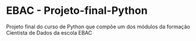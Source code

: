 # EBAC - Projeto-final-Python
Projeto final do curso de Python que compõe um dos módulos da formação Cientista de Dados da escola EBAC
